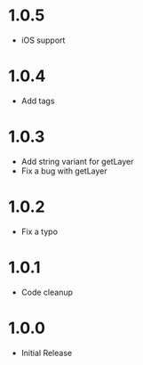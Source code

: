 # 1.0.5
- iOS support

# 1.0.4
- Add tags

# 1.0.3
- Add string variant for getLayer
- Fix a bug with getLayer

# 1.0.2
- Fix a typo

# 1.0.1
- Code cleanup

# 1.0.0
- Initial Release
